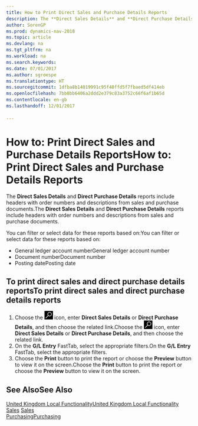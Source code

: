 ```yaml
---
title: How to Print Direct Sales and Purchase Details Reports
description: The **Direct Sales Details** and **Direct Purchase Details** reports include headers with order numbers and descriptions from sales and purchase documents.
author: SorenGP
ms.prod: dynamics-nav-2018
ms.topic: article
ms.devlang: na
ms.tgt_pltfrm: na
ms.workload: na
ms.search.keywords: 
ms.date: 07/01/2017
ms.author: sgroespe
ms.translationtype: HT
ms.sourcegitcommit: 1dfba8b14019991c95f40ffd5f7fbaed5df414eb
ms.openlocfilehash: 7bb8bb6406a2ddd2e379c83a3752c66f6af1b65d
ms.contentlocale: en-gb
ms.lasthandoff: 12/01/2017

---
```

# <a name="how-to-print-direct-sales-and-purchase-details-reports"></a><span data-ttu-id="91821-103">How to: Print Direct Sales and Purchase Details Reports</span><span class="sxs-lookup"><span data-stu-id="91821-103">How to: Print Direct Sales and Purchase Details Reports</span></span>
<span data-ttu-id="91821-104">The **Direct Sales Details** and **Direct Purchase Details** reports include headers with order numbers and descriptions from sales and purchase documents.</span><span class="sxs-lookup"><span data-stu-id="91821-104">The **Direct Sales Details** and **Direct Purchase Details** reports include headers with order numbers and descriptions from sales and purchase documents.</span></span>  

 <span data-ttu-id="91821-105">You can filter or select data for these reports based on:</span><span class="sxs-lookup"><span data-stu-id="91821-105">You can filter or select data for these reports based on:</span></span>  

-   <span data-ttu-id="91821-106">General ledger account number</span><span class="sxs-lookup"><span data-stu-id="91821-106">General ledger account number</span></span>  
-   <span data-ttu-id="91821-107">Document number</span><span class="sxs-lookup"><span data-stu-id="91821-107">Document number</span></span>  
-   <span data-ttu-id="91821-108">Posting date</span><span class="sxs-lookup"><span data-stu-id="91821-108">Posting date</span></span>  

## <a name="to-print-direct-sales-and-direct-purchase-details-reports"></a><span data-ttu-id="91821-109">To print direct sales and direct purchase details reports</span><span class="sxs-lookup"><span data-stu-id="91821-109">To print direct sales and direct purchase details reports</span></span>  

1.  <span data-ttu-id="91821-110">Choose the ![Search for Page or Report](../../media/ui-search/search_small.png "Search for Page or Report icon") icon, enter **Direct Sales Details** or **Direct Purchase Details**, and then choose the related link.</span><span class="sxs-lookup"><span data-stu-id="91821-110">Choose the ![Search for Page or Report](../../media/ui-search/search_small.png "Search for Page or Report icon") icon, enter **Direct Sales Details** or **Direct Purchase Details**, and then choose the related link.</span></span>  
2.  <span data-ttu-id="91821-111">On the **G/L Entry** FastTab, select the appropriate filters.</span><span class="sxs-lookup"><span data-stu-id="91821-111">On the **G/L Entry** FastTab, select the appropriate filters.</span></span>  
3.  <span data-ttu-id="91821-112">Choose the **Print** button to print the report or choose the **Preview** button to view it on the screen.</span><span class="sxs-lookup"><span data-stu-id="91821-112">Choose the **Print** button to print the report or choose the **Preview** button to view it on the screen.</span></span>  

## <a name="see-also"></a><span data-ttu-id="91821-113">See Also</span><span class="sxs-lookup"><span data-stu-id="91821-113">See Also</span></span>  
 [<span data-ttu-id="91821-114">United Kingdom Local Functionality</span><span class="sxs-lookup"><span data-stu-id="91821-114">United Kingdom Local Functionality</span></span>](united-kingdom-local-functionality.md)  
<span data-ttu-id="91821-115">[Sales](../../sales-manage-sales.md) </span><span class="sxs-lookup"><span data-stu-id="91821-115">[Sales](../../sales-manage-sales.md) </span></span>  
[<span data-ttu-id="91821-116">Purchasing</span><span class="sxs-lookup"><span data-stu-id="91821-116">Purchasing</span></span>](../../purchasing-manage-purchasing.md)   


